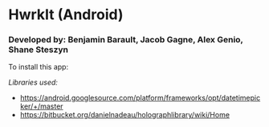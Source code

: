 HwrkIt (Android)
======
### Developed by: Benjamin Barault, Jacob Gagne, Alex Genio, Shane Steszyn

To install this app:


*Libraries used:*
- https://android.googlesource.com/platform/frameworks/opt/datetimepicker/+/master
- https://bitbucket.org/danielnadeau/holographlibrary/wiki/Home